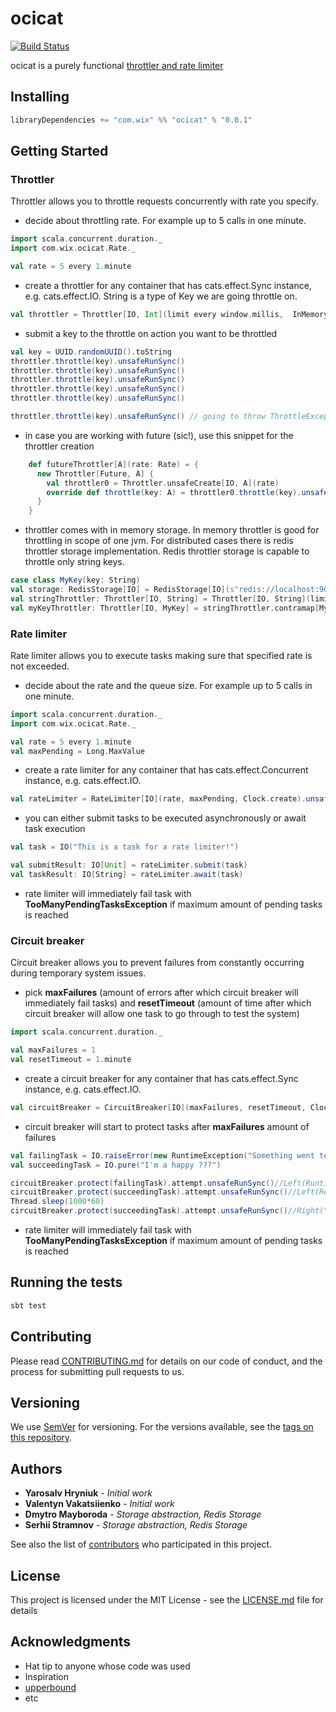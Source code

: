 # ocicat

[![Build Status](https://travis-ci.org/wix-incubator/ocicat.svg?branch=master)](https://travis-ci.org/wix-incubator/ocicat)

ocicat is a purely functional [throttler and rate limiter](https://helpx.adobe.com/coldfusion/api-manager/throttling-and-rate-limiting.html)

## Installing

```scala
libraryDependencies += "com.wix" %% "ocicat" % "0.0.1"
```

## Getting Started

### Throttler

Throttler allows you to throttle requests concurrently with rate you specify.

- decide about throttling rate. For example up to 5 calls in one minute.
```scala
import scala.concurrent.duration._
import com.wix.ocicat.Rate._

val rate = 5 every 1.minute
```

- create a throttler for any container that has cats.effect.Sync instance, e.g. cats.effect.IO.
String is a type of Key we are going throttle on.
```scala
val throttler = Throttler[IO, Int](limit every window.millis,  InMemoryStorage[IO, Int](Clock.create)).unsafeRunSync()
```

- submit a key to the throttle on action you want to be throttled
```scala
val key = UUID.randomUUID().toString
throttler.throttle(key).unsafeRunSync()
throttler.throttle(key).unsafeRunSync()
throttler.throttle(key).unsafeRunSync()
throttler.throttle(key).unsafeRunSync()
throttler.throttle(key).unsafeRunSync()

throttler.throttle(key).unsafeRunSync() // going to throw ThrottleException because of exceeding throttle limits.
```


- in case you are working with future (sic!), use this snippet for the throttler creation
```scala
    def futureThrottler[A](rate: Rate) = {
      new Throttler[Future, A] {
        val throttler0 = Throttler.unsafeCreate[IO, A](rate)
        override def throttle(key: A) = throttler0.throttle(key).unsafeToFuture()
      }
    }
```
- throttler comes with in memory storage. In memory throttler is good for throttling in scope of one jvm. 
For distributed cases  there is redis throttler storage implementation. Redis throttler storage is capable to throttle only string keys.  
```scala
case class MyKey(key: String)
val storage: RedisStorage[IO] = RedisStorage[IO](s"redis://localhost:9000", clock)
val stringThrottler: Throttler[IO, String] = Throttler[IO, String](limit every window.millis,  storage).unsafeRunSync()
val myKeyThrottler: Throttler[IO, MyKey] = stringThrottler.contramap[MyKey](_.key)
```   

### Rate limiter

Rate limiter allows you to execute tasks making sure that specified rate is not exceeded.

- decide about the rate and the queue size. For example up to 5 calls in one minute.
```scala
import scala.concurrent.duration._
import com.wix.ocicat.Rate._

val rate = 5 every 1.minute
val maxPending = Long.MaxValue
```

- create a rate limiter for any container that has cats.effect.Concurrent instance, e.g. cats.effect.IO.
```scala
val rateLimiter = RateLimiter[IO](rate, maxPending, Clock.create).unsafeRunSync()
```

- you can either submit tasks to be executed asynchronously or await task execution
```scala
val task = IO("This is a task for a rate limiter!")

val submitResult: IO[Unit] = rateLimiter.submit(task)
val taskResult: IO[String] = rateLimiter.await(task)
```

- rate limiter will immediately fail task with **TooManyPendingTasksException** if maximum amount of pending tasks is reached

### Circuit breaker

Circuit breaker allows you to prevent failures from constantly occurring during temporary system issues.

- pick **maxFailures** (amount of errors after which circuit breaker will immediately fail tasks) and **resetTimeout** (amount of time after which circuit breaker will allow one task to go through to test the system)
```scala
import scala.concurrent.duration._

val maxFailures = 1
val resetTimeout = 1.minute
```

- create a circuit breaker for any container that has cats.effect.Sync instance, e.g. cats.effect.IO.
```scala
val circuitBreaker = CircuitBreaker[IO](maxFailures, resetTimeout, Clock.create).unsafeRunSync()
```

- circuit breaker will start to protect tasks after **maxFailures** amount of failures
```scala
val failingTask = IO.raiseError(new RuntimeException("Something went terribly wrong"))
val succeedingTask = IO.pure("I'm a happy ???")

circuitBreaker.protect(failingTask).attempt.unsafeRunSync()//Left(RuntimeException("Something went terribly wrong")
circuitBreaker.protect(succeedingTask).attempt.unsafeRunSync()//Left(RejectedException)
Thread.sleep(1000*60)
circuitBreaker.protect(succeedingTask).attempt.unsafeRunSync()//Right("I'm a happy ???")
```

- rate limiter will immediately fail task with **TooManyPendingTasksException** if maximum amount of pending tasks is reached

## Running the tests

```scala
sbt test
```

## Contributing

Please read [CONTRIBUTING.md](https://github.com/wix-incubator/ocicat/blob/master/CONTRIBUTING.md) for details on our code of conduct, and the process for submitting pull requests to us.

## Versioning

We use [SemVer](http://semver.org/) for versioning. For the versions available, see the [tags on this repository](https://github.com/wix-incubator/ocicat/tags). 

## Authors

* **Yarosalv Hryniuk** - *Initial work*
* **Valentyn Vakatsiienko** - *Initial work* 
* **Dmytro Mayboroda** - *Storage abstraction, Redis Storage*
* **Serhii Stramnov** - *Storage abstraction, Redis Storage* 

See also the list of [contributors](https://github.com/wix-incubator/ocicat/graphs/contributors) who participated in this project.

## License

This project is licensed under the MIT License - see the [LICENSE.md](https://github.com/wix-incubator/ocicat/blob/master/LICENSE.md) file for details

## Acknowledgments

* Hat tip to anyone whose code was used
* Inspiration
* [upperbound](https://github.com/SystemFw/upperbound)
* etc

